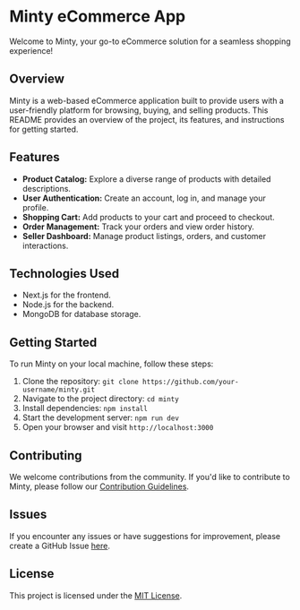 # Minty eCommerce App

Welcome to Minty, your go-to eCommerce solution for a seamless shopping experience!

## Overview

Minty is a web-based eCommerce application built to provide users with a user-friendly platform for browsing, buying, and selling products. This README provides an overview of the project, its features, and instructions for getting started.

## Features

- **Product Catalog:** Explore a diverse range of products with detailed descriptions.
- **User Authentication:** Create an account, log in, and manage your profile.
- **Shopping Cart:** Add products to your cart and proceed to checkout.
- **Order Management:** Track your orders and view order history.
- **Seller Dashboard:** Manage product listings, orders, and customer interactions.

## Technologies Used

- Next.js for the frontend.
- Node.js for the backend.
- MongoDB for database storage.

## Getting Started

To run Minty on your local machine, follow these steps:

1. Clone the repository: `git clone https://github.com/your-username/minty.git`
2. Navigate to the project directory: `cd minty`
3. Install dependencies: `npm install`
4. Start the development server: `npm run dev`
5. Open your browser and visit `http://localhost:3000`

## Contributing

We welcome contributions from the community. If you'd like to contribute to Minty, please follow our [Contribution Guidelines](CONTRIBUTING.md).

## Issues

If you encounter any issues or have suggestions for improvement, please create a GitHub Issue [here](https://github.com/BrixJohn1999/minty/issues).

## License

This project is licensed under the [MIT License](LICENSE).
